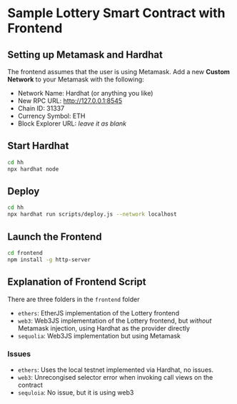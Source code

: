 # Sample Lottery Smart Contract with Frontend

## Setting up Metamask and Hardhat

The frontend assumes that the user is using Metamask. Add a new **Custom Network** to your Metamask with the following:
* Network Name: Hardhat (or anything you like)
* New RPC URL:  http://127.0.0.1:8545
* Chain ID: 31337
* Currency Symbol: ETH
* Block Explorer URL: *leave it as blank*

## Start Hardhat
```bash
cd hh
npx hardhat node
```

## Deploy 
```bash
cd hh
npx hardhat run scripts/deploy.js --network localhost
```

## Launch the Frontend
```bash
cd frontend
npm install -g http-server
```

## Explanation of Frontend Script
There are three folders in the `frontend` folder

* `ethers`: EtherJS implementation of the Lottery frontend
* `web3`: Web3JS implementation of the Lottery frontend, but *without* Metamask injection, using Hardhat as the provider directly
* `sequolia`: Web3JS implementation but using Metamask

### Issues
* `ethers`: Uses the local testnet implemented via Hardhat, no issues.
* `web3`: Unrecongised selector error when invoking call views on the contract
* `sequloia`: No issue, but it is using web3
